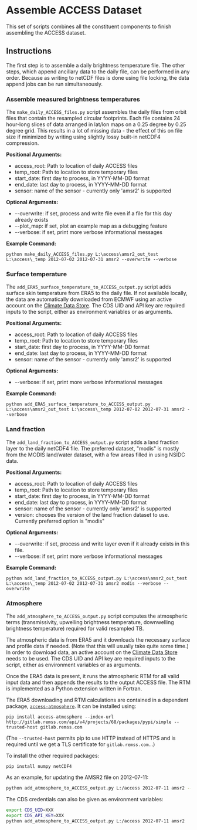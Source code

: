 # Assemble ACCESS Dataset

This set of scripts combines all the constituent components to finish assembling
the ACCESS dataset.

## Instructions

The first step is to assemble a daily brightness temperature file.  The other steps,
which append ancillary data to the daily file, can be performed in any order.  Because
as writing to netCDF files is done using file locking, the data append jobs can be run 
simultaneously.

### Assemble measured brightness temperatures

The `make_daily_ACCESS_files.py` script assembles the daily files from orbit files that contain the 
resampled circular footprints. Each file contains 24 hour-long slices of data arranged in lat/lon maps
on a 0.25 degree by 0.25 degree grid.  This results in a lot of missing data - the effect of this on file 
size if minimized by writing using slightly lossy built-in netCDF4 compression.

**Positional Arguments:**
- access_root: Path to location of daily ACCESS files
- temp_root: Path to location to store temporary files
- start_date: first day to process, in YYYY-MM-DD format
- end_date: last day to process, in YYYY-MM-DD format
- sensor: name of the sensor - currently only 'amsr2' is supported

**Optional Arguments:**
- --overwrite: if set, process and write file even if a file for this day already exists
- --plot_map: if set, plot an example map as a debugging feature
- --verbose: if set, print more verbose informational messages

**Example Command:**
```
python make_daily_ACCESS_files.py L:\access\amsr2_out_test L:\access\_temp 2012-07-02 2012-07-31 amsr2 --overwrite --verbose
```

### Surface temperature
The `add_ERA5_surface_temperature_to_ACCESS_output.py` script adds surface skin temperature from 
ERA5 to the daily file.
If not available locally, the data are automatically downloaded from ECMWF using
an active account on the [Climate Data Store](https://cds.climate.copernicus.eu/). 
The CDS UID and API key are required inputs to the script, either as environment 
variables or as arguments.

**Positional Arguments:**
- access_root: Path to location of daily ACCESS files
- temp_root: Path to location to store temporary files
- start_date: first day to process, in YYYY-MM-DD format
- end_date: last day to process, in YYYY-MM-DD format
- sensor: name of the sensor - currently only 'amsr2' is supported

**Optional Arguments:**
- --verbose: if set, print more verbose informational messages

**Example Command:**
```
python add_ERA5_surface_temperature_to_ACCESS_output.py L:\access\amsr2_out_test L:\access\_temp 2012-07-02 2012-07-31 amsr2 --verbose
```
### Land fraction
The `add_land_fraction_to_ACCESS_output.py` script adds a land fraction layer to the daily netCDF4 file.  The preferred dataset,
"modis" is mostly from the MODIS land/water dataset, with a few areas filled in using NSIDC data.

**Positional Arguments:**
- access_root: Path to location of daily ACCESS files
- temp_root: Path to location to store temporary files
- start_date: first day to process, in YYYY-MM-DD format
- end_date: last day to process, in YYYY-MM-DD format
- sensor: name of the sensor - currently only 'amsr2' is supported
- version: chooses the version of the land fraction dataset to use.  Currently preferred option is "modis"

**Optional Arguments:**
- --overwrite: if set, process and write layer even if it already exists in this file.
- --verbose: if set, print more verbose informational messages

**Example Command:**
```
python add_land_fraction_to_ACCESS_output.py L:\access\amsr2_out_test L:\access\_temp 2012-07-02 2012-07-31 amsr2 modis --verbose --overwrite
```

### Atmosphere

The `add_atmosphere_to_ACCESS_output.py` script computes the atmospheric terms
(transmissivity, upwelling brightness temperature, downwelling brightness
temperature) required for valid resampled TB.

The atmospheric data is from ERA5 and it downloads the necessary surface and
profile data if needed. (Note that this will usually take quite some time.) In
order to download data, an active account on the [Climate Data
Store](https://cds.climate.copernicus.eu/) needs to be used. The CDS UID
and API key are required inputs to the script, either as environment variables
or as arguments.

Once the ERA5 data is present, it runs the atmospheric RTM for all valid input
data and then appends the results to the output ACCESS file. The RTM is
implemented as a Python extension written in Fortran.

The ERA5 downloading and RTM calculations are contained in a dependent package,
[`access-atmosphere`](http://gitlab.remss.com/access/atmospheric-rtm). It can be
installed using:

```
pip install access-atmosphere --index-url http://gitlab.remss.com/api/v4/projects/68/packages/pypi/simple --trusted-host gitlab.remss.com
```

(The `--trusted-host` permits pip to use HTTP instead of HTTPS and is required until we get a TLS certificate for `gitlab.remss.com`...)

To install the other required packages:
```
pip install numpy netCDF4
```

As an example, for updating the AMSR2 file on 2012-07-11:

```bash
python add_atmosphere_to_ACCESS_output.py L:/access 2012-07-11 amsr2 --user $CDS_UID --key $CDS_API_KEY
```

The CDS credentials can also be given as environment variables:

```bash
export CDS_UID=XXX
export CDS_API_KEY=XXX
python add_atmosphere_to_ACCESS_output.py L:/access 2012-07-11 amsr2
```
